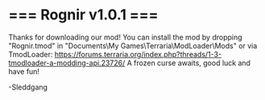 # === Rognir v1.0.1 ===
Thanks for downloading our mod!
You can install the mod by dropping "Rognir.tmod" in "Documents\My Games\Terraria\ModLoader\Mods"
or via TmodLoader: https://forums.terraria.org/index.php?threads/1-3-tmodloader-a-modding-api.23726/
A frozen curse awaits, good luck and have fun!

-Sleddgang
